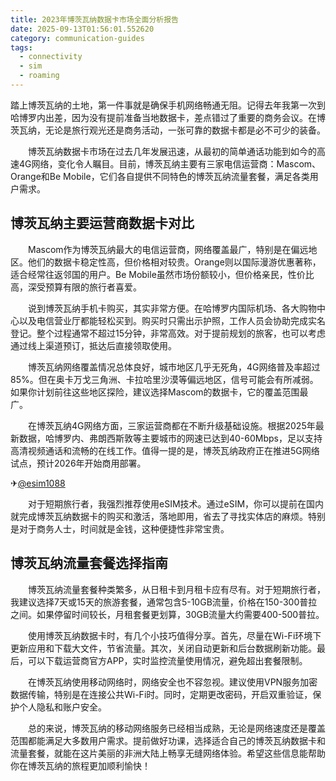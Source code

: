 ```yaml
---
title: 2023年博茨瓦纳数据卡市场全面分析报告
date: 2025-09-13T01:56:01.552620
category: communication-guides
tags:
  - connectivity
  - sim
  - roaming
---
```


踏上博茨瓦纳的土地，第一件事就是确保手机网络畅通无阻。记得去年我第一次到哈博罗内出差，因为没有提前准备当地数据卡，差点错过了重要的商务会议。在博茨瓦纳，无论是旅行观光还是商务活动，一张可靠的数据卡都是必不可少的装备。

　　博茨瓦纳数据卡市场在过去几年发展迅速，从最初的简单通话功能到如今的高速4G网络，变化令人瞩目。目前，博茨瓦纳主要有三家电信运营商：Mascom、Orange和Be Mobile，它们各自提供不同特色的博茨瓦纳流量套餐，满足各类用户需求。

## 博茨瓦纳主要运营商数据卡对比

　　Mascom作为博茨瓦纳最大的电信运营商，网络覆盖最广，特别是在偏远地区。他们的数据卡稳定性高，但价格相对较贵。Orange则以国际漫游优惠著称，适合经常往返邻国的用户。Be Mobile虽然市场份额较小，但价格亲民，性价比高，深受预算有限的旅行者喜爱。

　　说到博茨瓦纳手机卡购买，其实非常方便。在哈博罗内国际机场、各大购物中心以及电信营业厅都能轻松买到。购买时只需出示护照，工作人员会协助完成实名登记。整个过程通常不超过15分钟，非常高效。对于提前规划的旅客，也可以考虑通过线上渠道预订，抵达后直接领取使用。

　　博茨瓦纳网络覆盖情况总体良好，城市地区几乎无死角，4G网络普及率超过85%。但在奥卡万戈三角洲、卡拉哈里沙漠等偏远地区，信号可能会有所减弱。如果你计划前往这些地区探险，建议选择Mascom的数据卡，它的覆盖范围最广。

　　在博茨瓦纳4G网络方面，三家运营商都在不断升级基础设施。根据2025年最新数据，哈博罗内、弗朗西斯敦等主要城市的网速已达到40-60Mbps，足以支持高清视频通话和流畅的在线工作。值得一提的是，博茨瓦纳政府正在推进5G网络试点，预计2026年开始商用部署。

✈[@esim1088](https://t.me/s/esim1088)

　　对于短期旅行者，我强烈推荐使用eSIM技术。通过eSIM，你可以提前在国内就完成博茨瓦纳数据卡的购买和激活，落地即用，省去了寻找实体店的麻烦。特别是对于商务人士，时间就是金钱，这种便捷性非常宝贵。

## 博茨瓦纳流量套餐选择指南

　　博茨瓦纳流量套餐种类繁多，从日租卡到月租卡应有尽有。对于短期旅行者，我建议选择7天或15天的旅游套餐，通常包含5-10GB流量，价格在150-300普拉之间。如果停留时间较长，月租套餐更划算，30GB流量大约需要400-500普拉。

　　使用博茨瓦纳数据卡时，有几个小技巧值得分享。首先，尽量在Wi-Fi环境下更新应用和下载大文件，节省流量。其次，关闭自动更新和后台数据刷新功能。最后，可以下载运营商官方APP，实时监控流量使用情况，避免超出套餐限制。

　　在博茨瓦纳使用移动网络时，网络安全也不容忽视。建议使用VPN服务加密数据传输，特别是在连接公共Wi-Fi时。同时，定期更改密码，开启双重验证，保护个人隐私和账户安全。

　　总的来说，博茨瓦纳的移动网络服务已经相当成熟，无论是网络速度还是覆盖范围都能满足大多数用户需求。提前做好功课，选择适合自己的博茨瓦纳数据卡和流量套餐，就能在这片美丽的非洲大陆上畅享无缝网络体验。希望这些信息能帮助你在博茨瓦纳的旅程更加顺利愉快！